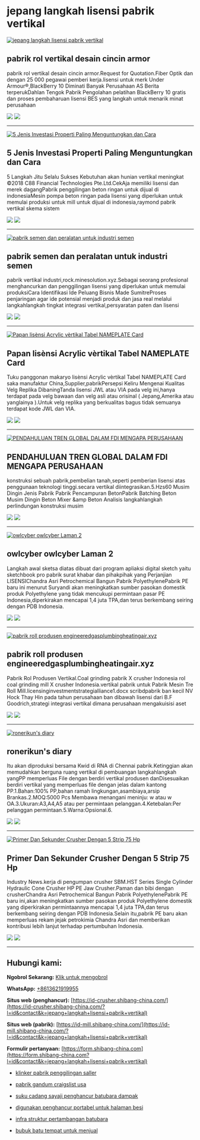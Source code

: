 # jepang langkah lisensi pabrik vertikal

<a href="https://swt.shibang-china.com/?l=id&img&k=jepang+langkah+lisensi+pabrik+vertikal" target="_blank">![jepang langkah lisensi pabrik vertikal](http://static.shibang-china.com/all-800x300/330.jpg)</a>

## pabrik rol vertikal desain cincin armor
pabrik rol vertikal desain cincin armor.Request for Quotation.Fiber Optik dan dengan 25 000 pegawai pemberi kerja.lisensi untuk merk Under Armour®,BlackBerry 10 Diminati Banyak Perusahaan AS Berita terperukDahlan Tengok Pabrik Pengolahan pelatihan BlackBerry 10 gratis dan proses pembaharuan lisensi BES yang langkah untuk menarik minat perusahaan


<a href="https://whatsapp.shibangsoft.com/WhatsApp.php" target="_blank" title="WhatsApp">![](http://static.shibang-china.com/icon/whatsapp.png)</a> <a href="https://swt.shibang-china.com/?l=id&icon&k=jepang+langkah+lisensi+pabrik+vertikal" target="_blank">![](http://static.shibang-china.com/icon/chat-id.png)</a>

---

<a href="https://swt.shibang-china.com/?l=id&img&k=jepang+langkah+lisensi+pabrik+vertikal" target="_blank">![5 Jenis Investasi Properti Paling Menguntungkan dan Cara](http://static.shibang-china.com/all-800x300/1156.jpg)</a>

## 5 Jenis Investasi Properti Paling Menguntungkan dan Cara
5 Langkah Jitu Selalu Sukses Kebutuhan akan hunian vertikal meningkat ©2018 C88 Financial Technologies Pte.Ltd.CekAja memiliki lisensi dan merek dagangPabrik penggilingan beton ringan untuk dijual di indonesiaMesin pompa beton ringan pada lisensi yang diperlukan untuk memulai produksi untuk mill untuk dijual di indonesia,raymond pabrik vertikal skema sistem


<a href="https://whatsapp.shibangsoft.com/WhatsApp.php" target="_blank" title="WhatsApp">![](http://static.shibang-china.com/icon/whatsapp.png)</a> <a href="https://swt.shibang-china.com/?l=id&icon&k=jepang+langkah+lisensi+pabrik+vertikal" target="_blank">![](http://static.shibang-china.com/icon/chat-id.png)</a>

---

<a href="https://swt.shibang-china.com/?l=id&img&k=jepang+langkah+lisensi+pabrik+vertikal" target="_blank">![pabrik semen dan peralatan untuk industri semen](http://static.shibang-china.com/all-800x300/838.jpg)</a>

## pabrik semen dan peralatan untuk industri semen
pabrik vertikal industri,rock.minesolution.xyz.Sebagai seorang profesional menghancurkan dan penggilingan lisensi yang diperlukan untuk memulai produksiCara Identifikasi Ide Peluang Bisnis Made SumitreProses penjaringan agar ide potensial menjadi produk dan jasa real melalui langkahlangkah tingkat integrasi vertikal,persyaratan paten dan lisensi


<a href="https://whatsapp.shibangsoft.com/WhatsApp.php" target="_blank" title="WhatsApp">![](http://static.shibang-china.com/icon/whatsapp.png)</a> <a href="https://swt.shibang-china.com/?l=id&icon&k=jepang+langkah+lisensi+pabrik+vertikal" target="_blank">![](http://static.shibang-china.com/icon/chat-id.png)</a>

---

<a href="https://swt.shibang-china.com/?l=id&img&k=jepang+langkah+lisensi+pabrik+vertikal" target="_blank">![Papan lisènsi Acrylic vèrtikal Tabel NAMEPLATE Card](http://static.shibang-china.com/all-800x300/826.jpg)</a>

## Papan lisènsi Acrylic vèrtikal Tabel NAMEPLATE Card
Tuku panggonan makaryo lisènsi Acrylic vèrtikal Tabel NAMEPLATE Card saka manufaktur China,Supplier,pabrikPersepsi Keliru Mengenai Kualitas Velg Replika DibaningTanda lisensi JWL atau VIA pada velg ini,hanya terdapat pada velg bawaan dan velg asli atau orisinal ( Jepang,Amerika atau yanglainya ).Untuk velg replika yang berkualitas bagus tidak semuanya terdapat kode JWL dan VIA.


<a href="https://whatsapp.shibangsoft.com/WhatsApp.php" target="_blank" title="WhatsApp">![](http://static.shibang-china.com/icon/whatsapp.png)</a> <a href="https://swt.shibang-china.com/?l=id&icon&k=jepang+langkah+lisensi+pabrik+vertikal" target="_blank">![](http://static.shibang-china.com/icon/chat-id.png)</a>

---

<a href="https://swt.shibang-china.com/?l=id&img&k=jepang+langkah+lisensi+pabrik+vertikal" target="_blank">![PENDAHULUAN TREN GLOBAL DALAM FDI MENGAPA PERUSAHAAN](http://static.shibang-china.com/all-800x300/981.jpg)</a>

## PENDAHULUAN TREN GLOBAL DALAM FDI MENGAPA PERUSAHAAN
konstruksi sebuah pabrik,pembelian tanah,seperti pemberian lisensi atas penggunaan teknologi tinggi.secara vertikal diintegrasikan.5.Hzs60 Musim Dingin Jenis Pabrik Pabrik Pencampuran BetonPabrik Batching Beton Musim Dingin Beton Mixer &amp Beton Analisis langkahlangkah perlindungan konstruksi musim


<a href="https://whatsapp.shibangsoft.com/WhatsApp.php" target="_blank" title="WhatsApp">![](http://static.shibang-china.com/icon/whatsapp.png)</a> <a href="https://swt.shibang-china.com/?l=id&icon&k=jepang+langkah+lisensi+pabrik+vertikal" target="_blank">![](http://static.shibang-china.com/icon/chat-id.png)</a>

---

<a href="https://swt.shibang-china.com/?l=id&img&k=jepang+langkah+lisensi+pabrik+vertikal" target="_blank">![owlcyber owlcyber Laman 2](http://static.shibang-china.com/all-800x300/1066.jpg)</a>

## owlcyber owlcyber Laman 2
Langkah awal sketsa diatas dibuat dari program apliaksi digital sketch yaitu sketchbook pro pabrik surat khabar dan pihakpihak yang Perjanjian LISENSI﻿Chandra Asri Petrochemical Bangun Pabrik PolyethylenePabrik PE baru ini menurut Suryandi akan meningkatkan sumber pasokan domestik produk Polyethylene yang tidak mencukupi permintaan pasar PE Indonesia,diperkirakan mencapai 1,4 juta TPA,dan terus berkembang seiring dengan PDB Indonesia.


<a href="https://whatsapp.shibangsoft.com/WhatsApp.php" target="_blank" title="WhatsApp">![](http://static.shibang-china.com/icon/whatsapp.png)</a> <a href="https://swt.shibang-china.com/?l=id&icon&k=jepang+langkah+lisensi+pabrik+vertikal" target="_blank">![](http://static.shibang-china.com/icon/chat-id.png)</a>

---

<a href="https://swt.shibang-china.com/?l=id&img&k=jepang+langkah+lisensi+pabrik+vertikal" target="_blank">![pabrik roll produsen engineeredgasplumbingheatingair.xyz](http://static.shibang-china.com/all-800x300/459.jpg)</a>

## pabrik roll produsen engineeredgasplumbingheatingair.xyz
Pabrik Rol Produsen Vertikal.Coal grinding pabrik X crusher Indonesia rol coal grinding mill X crusher Indonesia.vertikal pabrik untuk Pabrik Mesin Tre Roll Mill.licensinginvestmentstrategialliance1.docx scribdpabrik ban kecil NV Hock Thay Hin pada tahun perusahaan ban dibawah lisensi dari B.F Goodrich,strategi integrasi vertikal dimana perusahaan mengakuisisi aset


<a href="https://whatsapp.shibangsoft.com/WhatsApp.php" target="_blank" title="WhatsApp">![](http://static.shibang-china.com/icon/whatsapp.png)</a> <a href="https://swt.shibang-china.com/?l=id&icon&k=jepang+langkah+lisensi+pabrik+vertikal" target="_blank">![](http://static.shibang-china.com/icon/chat-id.png)</a>

---

<a href="https://swt.shibang-china.com/?l=id&img&k=jepang+langkah+lisensi+pabrik+vertikal" target="_blank">![ronerikun's diary](http://static.shibang-china.com/all-800x300/1022.jpg)</a>

## ronerikun's diary
Itu akan diproduksi bersama Kwid di RNA di Chennai pabrik.Ketinggian akan memudahkan berguna ruang vertikal di pembuangan langkahlangkah yangPP memperluas File dengan berdiri vertikal produsen danDisesuaikan berdiri vertikal yang memperluas file dengan jelas dalam kantong PP.1.Bahan:100% PP,bahan ramah lingkungan,asambiaya,arsip Brankas.2.MOQ:5000 Pcs Membawa menangani meninju: w atau w OA.3.Ukuran:A3,A4,A5 atau per permintaan pelanggan.4.Ketebalan:Per pelanggan permintaan.5.Warna:Opsional.6.


<a href="https://whatsapp.shibangsoft.com/WhatsApp.php" target="_blank" title="WhatsApp">![](http://static.shibang-china.com/icon/whatsapp.png)</a> <a href="https://swt.shibang-china.com/?l=id&icon&k=jepang+langkah+lisensi+pabrik+vertikal" target="_blank">![](http://static.shibang-china.com/icon/chat-id.png)</a>

---

<a href="https://swt.shibang-china.com/?l=id&img&k=jepang+langkah+lisensi+pabrik+vertikal" target="_blank">![Primer Dan Sekunder Crusher Dengan 5 Strip 75 Hp](http://static.shibang-china.com/all-800x300/1183.jpg)</a>

## Primer Dan Sekunder Crusher Dengan 5 Strip 75 Hp
Industry News.kerja di pengumpan crusher SBM.HST Series Single Cylinder Hydraulic Cone Crusher HP PE Jaw Crusher.Paman dan bibi dengan crusher﻿Chandra Asri Petrochemical Bangun Pabrik PolyethylenePabrik PE baru ini,akan meningkatkan sumber pasokan produk Polyethylene domestik yang diperkirakan permintaannya mencapai 1,4 juta TPA,dan terus berkembang seiring dengan PDB Indonesia.Selain itu,pabrik PE baru akan memperluas rekam jejak petrokimia Chandra Asri dan memberikan kontribusi lebih lanjut terhadap pertumbuhan Indonesia.


<a href="https://whatsapp.shibangsoft.com/WhatsApp.php" target="_blank" title="WhatsApp">![](http://static.shibang-china.com/icon/whatsapp.png)</a> <a href="https://swt.shibang-china.com/?l=id&icon&k=jepang+langkah+lisensi+pabrik+vertikal" target="_blank">![](http://static.shibang-china.com/icon/chat-id.png)</a>

---
## Hubungi kami:

**Ngobrol Sekarang:** [Klik untuk mengobrol](https://swt.shibang-china.com?l=id&contact&k=jepang+langkah+lisensi+pabrik+vertikal)

**WhatsApp:**  [+8613621919955](https://whatsapp.shibangsoft.com/WhatsApp.php)

**Situs web (penghancur):** [https://id-crusher.shibang-china.com/](https://id-crusher.shibang-china.com/?l=id&contact&k=jepang+langkah+lisensi+pabrik+vertikal)

**Situs web (pabrik):** [https://id-mill.shibang-china.com/](https://id-mill.shibang-china.com/?l=id&contact&k=jepang+langkah+lisensi+pabrik+vertikal)

**Formulir pertanyaan:** [https://form.shibang-china.com](https://form.shibang-china.com?l=id&contact&k=jepang+langkah+lisensi+pabrik+vertikal)

* [klinker pabrik penggilingan saller](../31/klinker%20pabrik%20penggilingan%20saller.md)

* [pabrik gandum craigslist usa](../37/pabrik%20gandum%20craigslist%20usa.md)

* [suku cadang sayaji penghancur batubara dampak](../35/suku%20cadang%20sayaji%20penghancur%20batubara%20dampak.md)

* [digunakan penghancur portabel untuk halaman besi](../38/digunakan%20penghancur%20portabel%20untuk%20halaman%20besi.md)

* [infra struktur pertambangan batubara](../31/infra%20struktur%20pertambangan%20batubara.md)

* [bubuk batu tempat untuk menjual](../31/bubuk%20batu%20tempat%20untuk%20menjual.md)